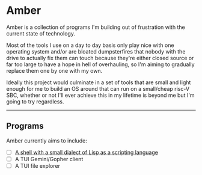 # Amber
Amber is a collection of programs I'm building out of frustration with the current state of technology.

Most of the tools I use on a day to day basis only play nice with one operating system and/or are bloated dumpsterfires that nobody with the drive to actually fix them can touch because they're either closed source or far too large to have a hope in hell of overhauling, so I'm aiming to gradually replace them one by one with my own.

Ideally this project would culminate in a set of tools that are small and light enough for me to build an OS around that can run on a small/cheap risc-V SBC, whether or not I'll ever achieve this in my lifetime is beyond me but I'm going to try regardless.

---
## Programs
Amber currently aims to include:
- [ ] [A shell with a small dialect of Lisp as a scripting language](https://github.com/PPiinngg/Amberstack/tree/main/rune)
- [ ] A TUI Gemini/Gopher client
- [ ] A TUI file explorer
